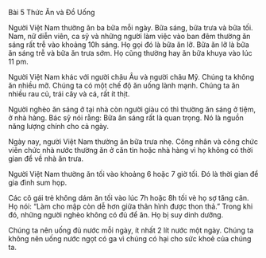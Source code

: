 Bài 5
Thức Ăn và Đồ Uống

Người Việt Nam thường ăn ba bữa mỗi ngày. Bữa sáng, bữa trưa và bữa tối. Nam, nữ diễn viên, ca sỹ và những người làm việc vào ban đêm thường ăn sáng rất trễ vào khoảng 10h sáng. Họ gọi đó là bữa ăn lỡ. Bữa ăn lỡ là bữa ăn sáng trễ và bữa ăn trưa sớm. Họ cũng thường hay ăn bữa khuya vào lúc 11 pm.

Người Việt Nam khác với người châu Âu và người châu Mỹ. Chúng ta không ăn nhiều mỡ. Chúng ta có một chế độ ăn uống lành mạnh. Chúng ta ăn nhiều rau củ, trái cây và cá, rất ít thịt.

Người nghèo ăn sáng ở tại nhà còn người giàu có thì thường ăn sáng ở tiệm, ở nhà hàng. Bác sỹ nói rằng: Bữa ăn sáng rất là quan trọng. Nó là nguồn năng lượng chính cho cả ngày.

Ngày nay, người Việt Nam thường ăn bữa trưa nhẹ. Công nhân và công chức viên chức nhà nước thường ăn ở căn tin hoặc nhà hàng vì họ không có thời gian để về nhà ăn trưa.

Người Việt Nam thường ăn tối vào khoảng 6 hoặc 7 giờ tối. Đó là thời gian để gia đình sum họp.

Các cô gái trẻ không dám ăn tối vào lúc 7h hoặc 8h tối vè họ sợ tăng cân. Họ nói: “Làm cho mập còn dễ hơn giữa thân hình được thon thả.” Trong khi đó, những người nghèo không có đủ để ăn. Họ bị suy dinh dưỡng.

Chúng ta nên uống đủ nước mỗi ngày, ít nhất 2 lít nước một ngày. Chúng ta không nên uống nước ngọt có ga vì chúng có hại cho sức khoẻ của chúng ta.

